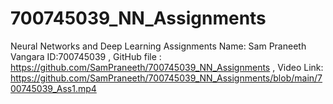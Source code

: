 # 700745039_NN_Assignments
Neural Networks and Deep Learning Assignments 
Name: Sam Praneeth Vangara ID:700745039 , GitHub file : https://github.com/SamPraneeth/700745039_NN_Assignments , Video Link: https://github.com/SamPraneeth/700745039_NN_Assignments/blob/main/700745039_Ass1.mp4
